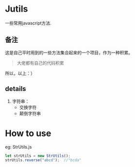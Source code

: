 # Jutils
一些常用javascript方法.  
## 备注
这是自己平时用到的一些方法集合起来的一个项目，作为一种积累。
> 大佬都有自己的代码积累

所以，以上：）
## details
1. 字符串：
   * 交换字符
   * 颠倒字符串

# How to use
eg: StrUtils.js
```javascript
let strUtils = new StrUtils();
strUtils.reverse("abcd");  //"bcda"
```
